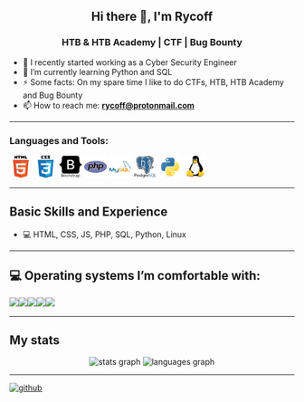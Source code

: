 <h2 align="center">Hi there 👋, I'm Rycoff</h2>

<h3 align="center">HTB & HTB Academy | CTF | Bug Bounty</h3>

- 🔭 I recently started working as a Cyber Security Engineer
- 🌱 I’m currently learning Python and SQL
- ⚡ Some facts: On my spare time I like to do CTFs, HTB, HTB Academy and Bug Bounty
- 📫 How to reach me: **rycoff@protonmail.com**

---

<h3 align="left">Languages and Tools:</h3>
<p align="left">
<a href="https://www.w3.org/html/" target="_blank" rel="noreferrer"> <img src="https://raw.githubusercontent.com/devicons/devicon/master/icons/html5/html5-original-wordmark.svg" alt="html5" width="40" height="40"/></a>
<a href="https://www.w3schools.com/css/" target="_blank" rel="noreferrer"> <img src="https://raw.githubusercontent.com/devicons/devicon/master/icons/css3/css3-original-wordmark.svg" alt="css3" width="40" height="40"/></a>
<a href="https://getbootstrap.com" target="_blank" rel="noreferrer"> <img src="https://raw.githubusercontent.com/devicons/devicon/master/icons/bootstrap/bootstrap-plain-wordmark.svg" alt="bootstrap" width="40" height="40"/></a>
<a href="https://www.php.net" target="_blank" rel="noreferrer"> <img src="https://raw.githubusercontent.com/devicons/devicon/master/icons/php/php-original.svg" alt="php" width="40" height="40"/></a>
<a href="https://www.mysql.com/" target="_blank" rel="noreferrer"> <img src="https://raw.githubusercontent.com/devicons/devicon/master/icons/mysql/mysql-original-wordmark.svg" alt="mysql" width="40" height="40"/></a> 
<a href="https://www.postgresql.org" target="_blank" rel="noreferrer"> <img src="https://raw.githubusercontent.com/devicons/devicon/master/icons/postgresql/postgresql-original-wordmark.svg" alt="postgresql" width="40" height="40"/></a>
<a href="https://www.python.org" target="_blank" rel="noreferrer"> <img src="https://raw.githubusercontent.com/devicons/devicon/master/icons/python/python-original.svg" alt="python" width="40" height="40"/></a> 
<a href="https://www.linux.org/" target="_blank" rel="noreferrer"> <img src="https://raw.githubusercontent.com/devicons/devicon/master/icons/linux/linux-original.svg" alt="linux" width="40" height="40"/></a>
</p>

---

## Basic Skills and Experience

- 💻 HTML, CSS, JS, PHP, SQL, Python, Linux

---


## :computer: Operating systems I’m comfortable with:
<div>
  <img align="left" src="https://img.shields.io/badge/Windows-0078D6?style=for-the-badge&logo=windows&logoColor=white">
  <img align="left" src="https://img.shields.io/badge/Kali_Linux-557C94?style=for-the-badge&logo=kali-linux&logoColor=white">
  <img align="left" src="https://img.shields.io/badge/Linux-FCC624?style=for-the-badge&logo=linux&logoColor=black">
  <img align="left" src="https://img.shields.io/badge/Ubuntu-E95420?style=for-the-badge&logo=ubuntu&logoColor=white">
  <img  src="https://img.shields.io/badge/Debian-A81D33?style=for-the-badge&logo=debian&logoColor=white">
</div>

---

## My stats

<div align="center">
  <img src="https://github-readme-stats.vercel.app/api?username=Rycoff&hide_title=false&hide_rank=false&show_icons=true&include_all_commits=true&count_private=true&disable_animations=false&theme=merko&locale=en&hide_border=false&order=1" height="150" alt="stats graph"  />
  <img src="https://github-readme-stats.vercel.app/api/top-langs?username=rycoff&locale=en&hide_title=false&layout=compact&card_width=160&langs_count=5&theme=merko&hide_border=false&order=2" height="150" alt="languages graph"  />
</div>

---

[<img src='https://cdn.jsdelivr.net/npm/simple-icons@3.0.1/icons/github.svg' alt='github' height='40'>](https://github.com/Rycoff)  

<!--
**Rycoff/rycoff** is a ✨ _special_ ✨ repository because its `README.md` (this file) appears on your GitHub profile.

Here are some ideas to get you started:

- 🔭 I’m currently working on ...
- 🌱 I’m currently learning ...
- 👯 I’m looking to collaborate on ...
- 🤔 I’m looking for help with ...
- 💬 Ask me about ...
- 📫 How to reach me: ...
- 😄 Pronouns: ...
- ⚡ Fun fact: ...
-->
